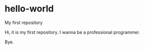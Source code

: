 # hello-world
My first repository

Hi, it is my first repository.
I wanna be a professional programmer.

Bye.
